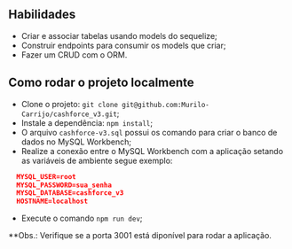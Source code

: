 ## Habilidades
  * Criar e associar tabelas usando models do sequelize;
  * Construir endpoints para consumir os models que criar;
  * Fazer um CRUD com o ORM.

## Como rodar o projeto localmente

  * Clone o projeto: `git clone git@github.com:Murilo-Carrijo/cashforce_v3.git`;
  * Instale a dependência: `npm install`;
  * O arquivo `cashforce-v3.sql` possui os comando para criar o banco de dados no MySQL Workbench;
  * Realize a conexão  entre o MySQL Workbench com a aplicação setando as variáveis de ambiente segue exemplo:

  ```json
    MYSQL_USER=root
    MYSQL_PASSWORD=sua_senha
    MYSQL_DATABASE=cashforce_v3
    HOSTNAME=localhost
  ```
  * Execute o comando `npm run dev`;

  **Obs.: Verifique se a porta 3001 está diponível para rodar a aplicação.
